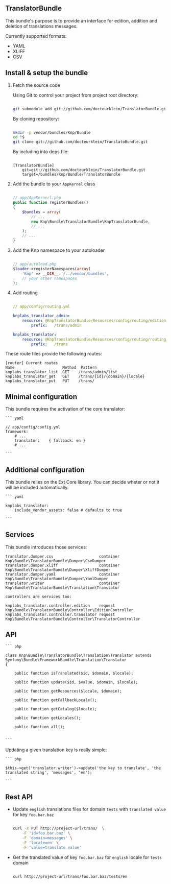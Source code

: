
## TranslatorBundle

This bundle's purpose is to provide an interface for edition, addition and deletion
of translations messages.

Currently supported formats:

*   YAML
*   XLIFF
*   CSV


Install & setup the bundle
--------------------------

1.  Fetch the source code

    Using Git to control your project from project root directory:
    
    ``` bash 

    git submodule add git://github.com/docteurklein/TranslatorBundle.git vendor/bundles/Knp/Bundle/TranslatorBundle

    ```
        
    By cloning repository:
    
    ``` bash 

    mkdir -p vendor/bundles/Knp/Bundle
    cd !$
    git clone git://github.com/docteurklein/TranslatoBundle.git

    ```
    
    By including into deps file:
    
    ``` ./deps-file 

    [TranslatorBundle]
		git=git://github.com/docteurklein/TranslatorBundle.git
		target=/bundles/Knp/Bundle/TranslatorBundle

    ```

2.  Add the bundle to your `AppKernel` class

    ``` php

    // app/AppKernerl.php
    public function registerBundles()
    {
        $bundles = array(
            // ...
            new Knp\Bundle\TranslatorBundle\KnpTranslatorBundle,
            // ...
        );
        // ...
    }
    
    ```

3.  Add the Knp namespace to your autoloader

    ```php

    // app/autoload.php
    $loader->registerNamespaces(array(
        'Knp' => __DIR__.'/../vendor/bundles',
        // your other namespaces
    );

    ```

4.  Add routing

    ``` yaml

    // app/config/routing.yml

    knplabs_translator_admin:
        resource: @KnpTranslatorBundle/Resources/config/routing/edition.yml
            prefix:   /trans/admin

    knplabs_translator:
        resource: @KnpTranslatorBundle/Resources/config/routing/routing.yml
            prefix:   /trans

    ```

These route files provide the following routes:

    [router] Current routes
    Name                     Method  Pattern
    knplabs_translator_list  GET    /trans/admin/list
    knplabs_translator_get   GET    /trans/{id}/{domain}/{locale}
    knplabs_translator_put   PUT    /trans/




Minimal configuration
---------------------

This bundle requires the activation of the core translator:


    ``` yaml

    // app/config/config.yml
    framework:
        # ...
        translator:    { fallback: en }
        # ...

    ```

Additional configuration
------------------------

This bundle relies on the Ext Core library.
You can decide wheter or not it will be included automatically.

    ``` yaml

    knplabs_translator:
        include_vendor_assets: false # defaults to true

    ```

Services
--------

This bundle introduces those services:

    translator.dumper.csv                    container Knp\Bundle\TranslatorBundle\Dumper\CsvDumper
    translator.dumper.xliff                  container Knp\Bundle\TranslatorBundle\Dumper\XliffDumper
    translator.dumper.yaml                   container Knp\Bundle\TranslatorBundle\Dumper\YamlDumper
    translator.writer                        container Knp\Bundle\TranslatorBundle\Translation\Translator

    controllers are services too:

    knplabs_translator.controller.edition    request   Knp\Bundle\TranslatorBundle\Controller\EditionController
    knplabs_translator.controller.translator request   Knp\Bundle\TranslatorBundle\Controller\TranslatorController


API
---

    ``` php

    class Knp\Bundle\TranslatorBundle\Translation\Translator extends Symfony\Bundle\FrameworkBundle\Translation\Translator
    {

        public function isTranslated($id, $domain, $locale);

        public function update($id, $value, $domain, $locale);

        public function getResources($locale, $domain);

        public function getFallbackLocale();

        public function getCatalog($locale);

        public function getLocales();

        public function all();


    ```

Updating a given translation key is really simple:


    ``` php

    $this->get('translator.writer')->update('the key to translate', 'the translated string', 'messages', 'en');

    ```


Rest API
--------

*   Update `english` translations files for domain `tests` with `translated value` for key `foo.bar.baz`

    ``` bash

    curl -X PUT http://project-url/trans/  \
        -F 'id=foo.bar.baz' \
        -F 'domain=messages' \
        -F 'locale=en' \
        -F 'value=translate value' 

    ```

*   Get the translated value of key `foo.bar.baz` for `english` locale for `tests` domain

    ``` bash

    curl http://project-url/trans/foo.bar.baz/tests/en

    ```
